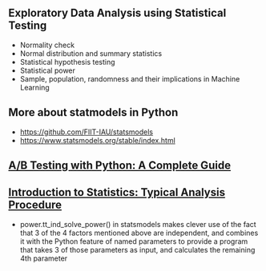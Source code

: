 ## Exploratory Data Analysis using Statistical Testing
- Normality check
- Normal distribution and summary statistics
- Statistical hypothesis testing
- Statistical power
- Sample, population, randomness and their implications in Machine Learning

## More about statmodels in Python
- https://github.com/FIIT-IAU/statsmodels
- https://www.statsmodels.org/stable/index.html

## [A/B Testing with Python: A Complete Guide](https://medium.com/@riteshgupta.ai/a-b-testing-with-python-a-complete-guide-a042224ee1bb)

## [Introduction to Statistics: Typical Analysis Procedure](https://work.thaslwanter.at/Stats/html/statsAnalysis.html)
- power.tt_ind_solve_power() in statsmodels makes clever use of the fact that 3 of the 4 factors mentioned above are independent, and combines it with the Python feature of named parameters to provide a program that takes 3 of those parameters as input, and calculates the remaining 4th parameter
